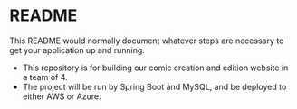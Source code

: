 # README #

This README would normally document whatever steps are necessary to get your application up and running.



* This repository is for building our comic creation and edition website in a team of 4.
* The project will be run by Spring Boot and MySQL, and be deployed to either AWS or Azure.